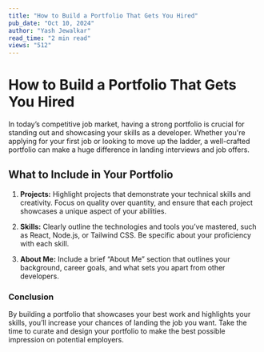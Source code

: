 ```yaml
---
title: "How to Build a Portfolio That Gets You Hired"
pub_date: "Oct 10, 2024"
author: "Yash Jewalkar"
read_time: "2 min read"
views: "512"
---
```


# How to Build a Portfolio That Gets You Hired

In today’s competitive job market, having a strong portfolio is crucial for standing out and showcasing your skills as a developer. Whether you're applying for your first job or looking to move up the ladder, a well-crafted portfolio can make a huge difference in landing interviews and job offers.

## What to Include in Your Portfolio

1. **Projects:**
   Highlight projects that demonstrate your technical skills and creativity. Focus on quality over quantity, and ensure that each project showcases a unique aspect of your abilities.

2. **Skills:**
   Clearly outline the technologies and tools you’ve mastered, such as React, Node.js, or Tailwind CSS. Be specific about your proficiency with each skill.

3. **About Me:**
   Include a brief “About Me” section that outlines your background, career goals, and what sets you apart from other developers.

### Conclusion

By building a portfolio that showcases your best work and highlights your skills, you’ll increase your chances of landing the job you want. Take the time to curate and design your portfolio to make the best possible impression on potential employers.
